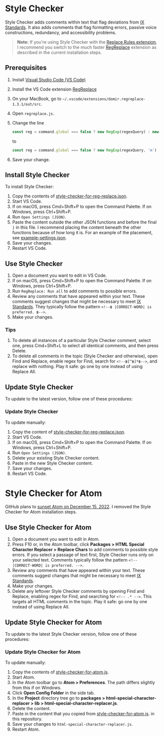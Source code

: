 # Style Checker

Style Checker adds comments within text that flag deviations from
[IX Standards](https://confluence.eng.vmware.com/display/public/IXCS/IX+Content+Standards).
It also adds comments that flag formatting errors, passive voice constructions, redundancy, and
accessibility problems.

> **Note:** If you're using Style Checker with the [Replace Rules extension](https://marketplace.visualstudio.com/items?itemName=bhughes339.replacerules),
> I recommend you switch to the much faster
> [RegReplace](https://marketplace.visualstudio.com/items?itemName=DomiR.regreplace) extension as
> described in the current installation steps.

## Prerequisites

1. Install [Visual Studio Code (VS Code)](https://code.visualstudio.com/download)
1. Install the VS Code extension [RegReplace](https://marketplace.visualstudio.com/items?itemName=DomiR.regreplace)
1. On your MacBook, go to `~/.vscode/extensions/domir.regreplace-1.3.1/out/src`.
1. Open `regreplace.js`.
1. Change the line

    ```js
    const reg = command.global === false ? new RegExp(regexQuery) : new RegExp(regexQuery, 'g');
    ```

    to

    ```js
    const reg = command.global === false ? new RegExp(regexQuery, 'm') : new RegExp(regexQuery, 'gm');
    ```

1. Save your change.

## <a id="install"></a> Install Style Checker

To install Style Checker:

1. Copy the contents of [style-checker-for-reg-replace.json](style-checker-for-reg-replace.json).
2. Start VS Code.
3. If on macOS, press Cmd+Shift+P to open the Command Palette. If on Windows, press Ctrl+Shift+P.
4. Run `Open Settings (JSON)`.
5. Paste the content outside the other JSON functions and before the final `}` in this file.
   I recommend placing the content beneath the other functions because of how long it is.
   For an example of the placement, see [example-settings.json](example-settings.json).
6. Save your changes.
7. Restart VS Code.

## Use Style Checker

1. Open a document you want to edit in VS Code.
1. If on macOS, press Cmd+Shift+P to open the Command Palette. If on Windows, press Ctrl+Shift+P.
1. Run `RegReplace: Run all` to add comments to possible errors.
1. Review any comments that have appeared within your text.
These comments suggest changes that might be necessary to meet [IX Standards](https://confluence.eng.vmware.com/display/public/IXCS/IX+Content+Standards). They typically follow the pattern `<!--฿ |CORRECT-WORD| is preferred. ฿-->`.
1. Make your changes.

### Tips

1. To delete all instances of a particular Style Checker comment, select one, press Cmd+Shift+L to select all identical comments, and then press Delete.
1. To delete all comments in the topic (Style Checker and otherwise), open Find and Replace, enable regex for Find, search for `<!--฿[^฿]*฿-->`, and replace with nothing. Play it safe: go one by one instead of using Replace All.

## Update Style Checker

To update to the latest version, follow one of these procedures:

### Update Style Checker

To update manually:

1. Copy the content of [style-checker-for-reg-replace.json](style-checker-for-reg-replace.json).
2. Start VS Code.
3. If on macOS, press Cmd+Shift+P to open the Command Palette. If on Windows, press Ctrl+Shift+P.
4. Run `Open Settings (JSON)`.
5. Delete your existing Style Checker content.
6. Paste in the new Style Checker content.
7. Save your changes.
8. Restart VS Code.

# Style Checker for Atom

GitHub plans to [sunset Atom on December 15, 2022](https://github.blog/2022-06-08-sunsetting-atom/).
I removed the Style Checker for Atom installation steps.

## Use Style Checker for Atom

1. Open a document you want to edit in Atom.
1. Press F10 or, in the Atom toolbar, click **Packages > HTML Special Character Replacer > Replace Chars** to add comments to possible style errors. If you select a passage of text first, Style Checker runs only on your selected text.
Comments typically follow the pattern `<!-- |CORRECT-WORD| is preferred. -->`.
1. Review any comments that have appeared within your text. These comments suggest changes that might be necessary to meet [IX Standards](https://confluence.eng.vmware.com/display/public/IXCS/IX+Content+Standards).
1. Make your changes.
1. Delete any leftover Style Checker comments by opening Find and Replace, enabling regex for Find, and searching for `<!-- .* -->`. This targets all HTML comments in the topic. Play it safe: go one by one instead of using Replace All.

## Update Style Checker for Atom

To update to the latest Style Checker version, follow one of these procedures:

### Update Style Checker for Atom

To update manually:

1. Copy the contents of
[style-checker-for-atom.js](style-checker-for-atom.js).
1. Start Atom.
1. In the Atom toolbar go to **Atom > Preferences**. The path differs slightly from this if on Windows.
1. Click **Open Config Folder** in the side tab.
1. In the **Project** directory tree go to
**packages > html-special-character-replacer > lib > html-special-character-replacer.js**.
1. Delete the content.
1. Paste in the content that you copied from
[style-checker-for-atom.js](style-checker-for-atom.js). in this repository.
1. Save your changes to `html-special-character-replacer.js`.
1. Restart Atom.

